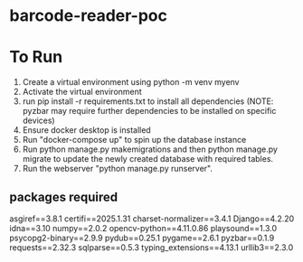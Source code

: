 # barcode-reader-poc


# To Run
1. Create a virtual environment using python -m venv myenv
2. Activate the virtual environment
3. run pip install -r requirements.txt to install all dependencies (NOTE: pyzbar may require further dependencies to be installed on specific devices)
4. Ensure docker desktop is installed
5. Run "docker-compose up" to spin up the database instance
6. Run python manage.py makemigrations and then python manage.py migrate to update the newly created database with required tables.
7. Run the webserver "python manage.py runserver".


## packages required
asgiref==3.8.1
certifi==2025.1.31
charset-normalizer==3.4.1
Django==4.2.20
idna==3.10
numpy==2.0.2
opencv-python==4.11.0.86
playsound==1.3.0
psycopg2-binary==2.9.9
pydub==0.25.1
pygame==2.6.1
pyzbar==0.1.9
requests==2.32.3
sqlparse==0.5.3
typing_extensions==4.13.1
urllib3==2.3.0
